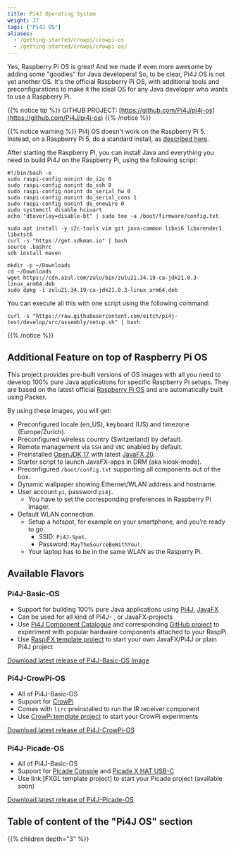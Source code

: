 ```yaml
---
title: Pi4J Operating System
weight: 37
tags: ["Pi4J OS"]
aliases:
  - /getting-started/crowpi/crowpi-os
  - /getting-started/crowpi/crowpi-os/
---
```


Yes, Raspberry Pi OS is great! And we made if even more awesome by adding some "goodies" for Java developers! So, to be clear, Pi4J OS is not yet another OS. It's the official Raspberry Pi OS, with additional tools and preconfigurations to make it the ideal OS for any Java developer who wants to use a Raspberry Pi.

{{% notice tip %}}
GITHUB PROJECT: [https://github.com/Pi4J/pi4j-os](https://github.com/Pi4J/pi4j-os)
{{% /notice %}}

{{% notice warning %}}
Pi4j OS doesn't work on the Raspberry Pi 5. Instead, on a Raspberry Pi 5, do a standard install, as [described here](https://www.raspberrypi.com/software/).

After starting the Raspberry Pi, you can install Java and everything you need to build Pi4J on the Raspberry Pi, using the following script:

```shell
#!/bin/bash -e
sudo raspi-config nonint do_i2c 0
sudo raspi-config nonint do_ssh 0
sudo raspi-config nonint do_serial_hw 0
sudo raspi-config nonint do_serial_cons 1
sudo raspi-config nonint do_onewire 0
sudo systemctl disable hciuart
echo "dtoverlay=disable-bt" | sudo tee -a /boot/firmware/config.txt

sudo apt install -y i2c-tools vim git java-common libxi6 libxrender1 libxtst6
curl -s "https://get.sdkman.io" | bash
source .bashrc
sdk install maven

mkdir -p ~/Downloads
cd ~/Downloads
wget https://cdn.azul.com/zulu/bin/zulu21.34.19-ca-jdk21.0.3-linux_arm64.deb
sudo dpkg -i zulu21.34.19-ca-jdk21.0.3-linux_arm64.deb
```

You can execute all this with one script using the following command:

```shell
curl -s "https://raw.githubusercontent.com/eitch/pi4j-test/develop/src/assembly/setup.sh" | bash
```
{{% /notice %}}

## Additional Feature on top of Raspberry Pi OS

This project provides pre-built versions of OS images with all you need to develop 100% pure Java applications for specific Raspberry Pi setups. They are based on the latest official [Raspberry Pi OS](https://www.raspberrypi.org/software/) and are automatically built using Packer. 

By using these images, you will get:

* Preconfigured locale (en_US), keyboard (US) and timezone (Europe/Zurich).
* Preconfigured wireless country (Switzerland) by default.
* Remote management via `SSH` and `VNC` enabled by default.
* Preinstalled [OpenJDK 17](https://openjdk.java.net) with latest [JavaFX 20](https://gluonhq.com/products/javafx/).
* Starter script to launch JavaFX-apps in DRM (aka kiosk-mode).
* Preconfigured `/boot/config.txt` supporting all components out of the box.
* Dynamic wallpaper showing Ethernet/WLAN address and hostname.
* User account `pi`, password `pi4j`.
  * You have to set the corresponding preferences in Raspberry Pi Imager.
* Default WLAN connection.
  * Setup a hotspot, for example on your smartphone, and you’re ready to go.
    * SSID: `Pi4J-Spot`.
    * Password: `MayTheSourceBeWithYou!`.
  * Your laptop has to be in the same WLAN as the Rasperry Pi.

## Available Flavors

### Pi4J-Basic-OS

* Support for building 100% pure Java applications using [Pi4J](/), [JavaFX](https://openjfx.io)
* Can be used for all kind of Pi4J- , or JavaFX-projects
* Use [Pi4J Component Catalogue](/examples/components/) and corresponding [GitHub project](https://github.com/Pi4J/pi4j-example-components) to experiment with popular hardware components attached to your RaspPi.
* Use [RaspiFX template project](https://github.com/Pi4J/pi4j-template-javafx) to start your own JavaFX/Pi4J or plain Pi4J project

[Download latest release of Pi4J-Basic-OS Image](https://pi4j-download.com/latest.php?flavor=basic)

### Pi4J-CrowPi-OS

* All of Pi4J-Basic-OS
* Support for [CrowPi](https://www.elecrow.com/crowpi-compact-raspberry-pi-educational-kit.html)
* Comes with `lirc` preinstalled to run the IR receiver component
* Use [CrowPi template project](https://github.com/Pi4J/pi4j-example-crowpi) to start your CrowPi experiments

[Download latest release of Pi4J-CrowPi-OS](https://pi4j-download.com/latest.php?flavor=crowpi)

### Pi4J-Picade-OS

* All of Pi4J-Basic-OS
* Support for [Picade Console](https://shop.pimoroni.com/products/picade-console) and [Picade X HAT USB-C](https://shop.pimoroni.com/products/picade-x-hat-usb-c?variant=29156918558803)
* Use link:[FXGL template project] to start your Picade project (available soon)

[Download latest release of Pi4J-Picade-OS](https://pi4j-download.com/latest.php?flavor=picade)

## Table of content of the "Pi4J OS" section

{{% children depth="3" %}}
